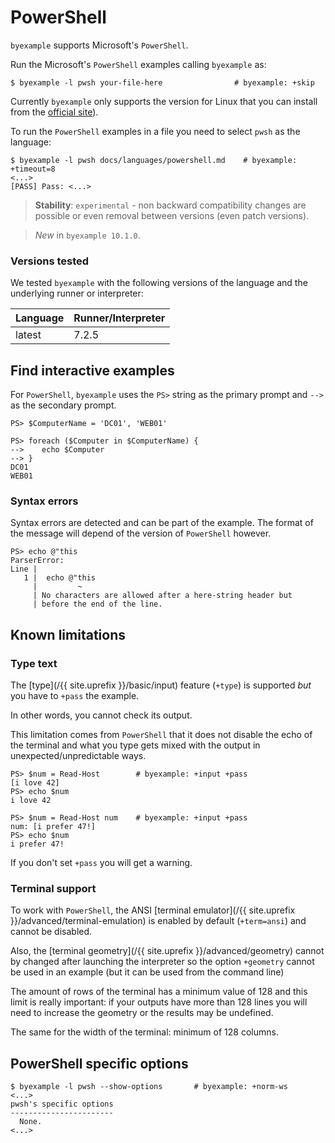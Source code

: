 <!--
Check that we have byexample installed first
$ hash byexample                                    # byexample: +fail-fast
$ hash pwsh                                         # byexample: +fail-fast

$ alias byexample=byexample\ --pretty\ none

--
-->

# PowerShell

``byexample`` supports Microsoft's ``PowerShell``.

Run the Microsoft's `PowerShell` examples calling `byexample` as:

```shell
$ byexample -l pwsh your-file-here                # byexample: +skip
```

Currently `byexample` only supports the version for Linux that
you can install from the [official
site](https://docs.microsoft.com/en-us/powershell/scripting/install/installing-powershell-core-on-linux)).

To run the `PowerShell` examples in a file you need to select `pwsh` as
the language:

```shell
$ byexample -l pwsh docs/languages/powershell.md    # byexample: +timeout=8
<...>
[PASS] Pass: <...>
```

> **Stability**: ``experimental`` - non backward compatibility changes are
> possible or even removal between versions (even patch versions).

> *New* in ``byexample 10.1.0``.

### Versions tested

We tested `byexample` with the following versions of the language
and the underlying runner or interpreter:

<!-- matrix CI begin -->

| Language   | Runner/Interpreter   |
|------------|----------------------|
| latest     | 7.2.5                |

<!-- matrix CI end -->

## Find interactive examples

For ``PowerShell``, ``byexample`` uses the ``PS>`` string as the primary prompt
and ``-->`` as the secondary prompt.

```shell
PS> $ComputerName = 'DC01', 'WEB01'

PS> foreach ($Computer in $ComputerName) {
-->    echo $Computer
--> }
DC01
WEB01
```

### Syntax errors

Syntax errors are detected and can be part of the example. The format of
the message will depend of the version of `PowerShell` however.

```shell
PS> echo @"this
ParserError:
Line |
   1 |  echo @"this
     |         ~
     | No characters are allowed after a here-string header but
     | before the end of the line.
```

## Known limitations

### Type text

The [type](/{{ site.uprefix }}/basic/input)
feature (`+type`) is supported *but* you have to `+pass` the example.

In other words, you cannot check its output.

This limitation comes from `PowerShell` that it does not disable the
echo of the terminal and what you type gets mixed with the output in
unexpected/unpredictable ways.

```shell
PS> $num = Read-Host        # byexample: +input +pass
[i love 42]
PS> echo $num
i love 42

PS> $num = Read-Host num    # byexample: +input +pass
num: [i prefer 47!]
PS> echo $num
i prefer 47!
```

If you don't set `+pass` you will get a warning.

### Terminal support

To work with `PowerShell`, the ANSI
[terminal emulator](/{{ site.uprefix }}/advanced/terminal-emulation) is
enabled by default (``+term=ansi``) and cannot be disabled.

Also, the [terminal geometry](/{{ site.uprefix }}/advanced/geometry)
cannot by changed after launching the interpreter
so the option ``+geometry`` cannot be used in an example (but it can be
used from the command line)

The amount of rows of the terminal has a minimum value of 128 and this limit
is really important: if your outputs have more than 128 lines you will need
to increase the geometry or the results may be undefined.

The same for the width of the terminal: minimum of 128 columns.

## PowerShell specific options

```
$ byexample -l pwsh --show-options       # byexample: +norm-ws
<...>
pwsh's specific options
-----------------------
  None.
<...>
```
